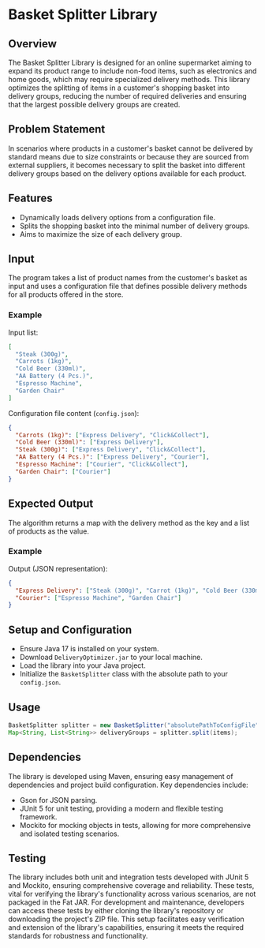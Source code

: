 
# Basket Splitter Library

## Overview

The Basket Splitter Library is designed for an online supermarket aiming to expand its product range to include non-food items, such as electronics and home goods, which may require specialized delivery methods. This library optimizes the splitting of items in a customer's shopping basket into delivery groups, reducing the number of required deliveries and ensuring that the largest possible delivery groups are created.

## Problem Statement

In scenarios where products in a customer's basket cannot be delivered by standard means due to size constraints or because they are sourced from external suppliers, it becomes necessary to split the basket into different delivery groups based on the delivery options available for each product.

## Features

- Dynamically loads delivery options from a configuration file.
- Splits the shopping basket into the minimal number of delivery groups.
- Aims to maximize the size of each delivery group.

## Input

The program takes a list of product names from the customer's basket as input and uses a configuration file that defines possible delivery methods for all products offered in the store.

### Example

Input list:

```json
[
  "Steak (300g)",
  "Carrots (1kg)",
  "Cold Beer (330ml)",
  "AA Battery (4 Pcs.)",
  "Espresso Machine",
  "Garden Chair"
]
```

Configuration file content (`config.json`):

```json
{
  "Carrots (1kg)": ["Express Delivery", "Click&Collect"],
  "Cold Beer (330ml)": ["Express Delivery"],
  "Steak (300g)": ["Express Delivery", "Click&Collect"],
  "AA Battery (4 Pcs.)": ["Express Delivery", "Courier"],
  "Espresso Machine": ["Courier", "Click&Collect"],
  "Garden Chair": ["Courier"]
}
```

## Expected Output

The algorithm returns a map with the delivery method as the key and a list of products as the value.

### Example

Output (JSON representation):

```json
{
  "Express Delivery": ["Steak (300g)", "Carrot (1kg)", "Cold Beer (330ml)", "AA Battery (4 Pcs.)"],
  "Courier": ["Espresso Machine", "Garden Chair"]
}
```

## Setup and Configuration

- Ensure Java 17 is installed on your system.
- Download `DeliveryOptimizer.jar` to your local machine.
- Load the library into your Java project.
- Initialize the `BasketSplitter` class with the absolute path to your `config.json`.

## Usage

```java
BasketSplitter splitter = new BasketSplitter("absolutePathToConfigFile");
Map<String, List<String>> deliveryGroups = splitter.split(items);
```

## Dependencies
The library is developed using Maven, ensuring easy management of dependencies and project build configuration. Key dependencies include:
- Gson for JSON parsing.
- JUnit 5 for unit testing, providing a modern and flexible testing framework.
- Mockito for mocking objects in tests, allowing for more comprehensive and isolated testing scenarios.

## Testing
The library includes both unit and integration tests developed with JUnit 5 and Mockito, ensuring comprehensive coverage and reliability. 
These tests, vital for verifying the library's functionality across various scenarios, are not packaged in the Fat JAR. 
For development and maintenance, developers can access these tests by either cloning the library's repository or downloading the project's ZIP file. 
This setup facilitates easy verification and extension of the library's capabilities, ensuring it meets the required standards for robustness and functionality.